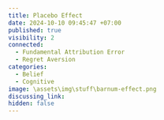 ```yaml
---
title: Placebo Effect
date: 2024-10-10 09:45:47 +07:00
published: true
visibility: 2
connected:
  - Fundamental Attribution Error
  - Regret Aversion
categories:
  - Belief
  - Cognitive
image: \assets\img\stuff\barnum-effect.png
discussing_link: 
hidden: false
---
```


